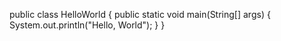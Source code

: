 public class HelloWorld {
        public static void main(String[] args) {
       System.out.println("Hello, World");
    }
}
